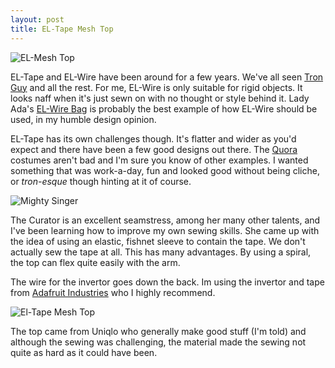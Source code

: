 ```yaml
---
layout: post
title: EL-Tape Mesh Top
---
```


![EL-Mesh Top](http://farm8.staticflickr.com/7170/6630578629_63b3985040.jpg)


EL-Tape and EL-Wire have been around for a few years. We've all seen [Tron Guy](http://www.google.co.uk/search?q=tron+guy&um=1&ie=UTF-8&hl=en&tbm=isch&source=og&sa=N&tab=wi&ei=AjkET63gLYra8APe-6DGAQ&biw=1505&bih=829&sei=BzkET4PbKdD_8QOklcmhBA) and all the rest. For me, EL-Wire is only suitable for rigid objects. It looks naff when it's just sewn on with no thought or style behind it. Lady Ada's [EL-Wire Bag](http://www.ladyada.net/make/tronbag/) is probably the best example of how EL-Wire should be used, in my humble design opinion. 

EL-Tape has its own challenges though. It's flatter and wider as you'd expect and there have been a few good designs out there. The [Quora](http://io9.com/5708876/how-to-make-your-tron-costume-glow-with-electroluminescent-wire) costumes aren't bad and I'm sure you know of other examples. I wanted something that was work-a-day, fun and looked good without being cliche, or *tron-esque* though hinting at it of course.


![Mighty Singer](http://farm8.staticflickr.com/7015/6634147313_bb2a4cac3f.jpg)


The Curator is an excellent seamstress, among her many other talents, and I've been learning how to improve my own sewing skills. She came up with the idea of using an elastic, fishnet sleeve to contain the tape. We don't actually sew the tape at all. This has many advantages. By using a spiral, the top can flex quite easily with the arm. 

The wire for the invertor goes down the back. Im using the invertor and tape from [Adafruit Industries](http://www.adafruit.com/category/50) who I highly recommend. 


![El-Tape Mesh Top](http://farm8.staticflickr.com/7165/6630571803_583f97ed37.jpg)


The top came from Uniqlo who generally make good stuff (I'm told) and although the sewing was challenging, the material made the sewing not quite as hard as it could have been.